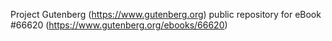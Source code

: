 Project Gutenberg (https://www.gutenberg.org) public repository for
eBook #66620 (https://www.gutenberg.org/ebooks/66620)
